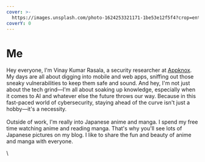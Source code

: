 ```yaml
---
cover: >-
  https://images.unsplash.com/photo-1624253321171-1be53e12f5f4?crop=entropy&cs=tinysrgb&fm=jpg&ixid=MnwxOTcwMjR8MHwxfHNlYXJjaHwzfHxreW90b3xlbnwwfHx8fDE2NzcyNjA1MTg&ixlib=rb-4.0.3&q=80
coverY: 0
---
```


# Me

Hey everyone, I'm Vinay Kumar Rasala, a security researcher at [Appknox](https://www.appknox.com/). My days are all about digging into mobile and web apps, sniffing out those sneaky vulnerabilities to keep them safe and sound. And hey, I'm not just about the tech grind—I'm all about soaking up knowledge, especially when it comes to AI and whatever else the future throws our way. Because in this fast-paced world of cybersecurity, staying ahead of the curve isn't just a hobby—it's a necessity.\
\
Outside of work, I'm really into Japanese anime and manga. I spend my free time watching anime and reading manga. That's why you'll see lots of Japanese pictures on my blog. I like to share the fun and beauty of anime and manga with everyone.

\
